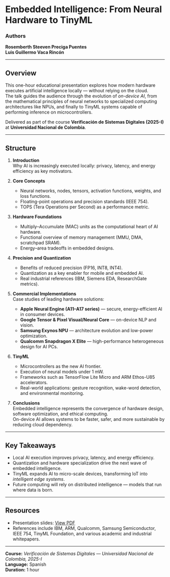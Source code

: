 # Embedded Intelligence: From Neural Hardware to TinyML

### Authors
**Rosemberth Steeven Preciga Puentes**  
**Luis Guillermo Vaca Rincón**

---

## Overview

This one-hour educational presentation explores how modern hardware executes artificial intelligence locally — without relying on the cloud.  
The talk guides the audience through the evolution of *on-device AI*, from the mathematical principles of neural networks to specialized computing architectures like NPUs, and finally to TinyML systems capable of performing inference on microcontrollers.

Delivered as part of the course **Verificación de Sistemas Digitales (2025-I)** at **Universidad Nacional de Colombia**.

---

## Structure

1. **Introduction**  
   Why AI is increasingly executed locally: privacy, latency, and energy efficiency as key motivators.

2. **Core Concepts**  
   - Neural networks, nodes, tensors, activation functions, weights, and loss functions.  
   - Floating-point operations and precision standards (IEEE 754).  
   - TOPS (Tera Operations per Second) as a performance metric.

3. **Hardware Foundations**  
   - Multiply–Accumulate (MAC) units as the computational heart of AI hardware.  
   - Functional overview of memory management (MMU, DMA, scratchpad SRAM).  
   - Energy–area tradeoffs in embedded designs.

4. **Precision and Quantization**  
   - Benefits of reduced precision (FP16, INT8, INT4).  
   - Quantization as a key enabler for mobile and embedded AI.  
   - Real industrial references (IBM, Siemens EDA, ResearchGate metrics).

5. **Commercial Implementations**  
   Case studies of leading hardware solutions:
   - **Apple Neural Engine (A11–A17 series)** — secure, energy-efficient AI in consumer devices.  
   - **Google Tensor & Pixel Visual/Neural Core** — on-device NLP and vision.  
   - **Samsung Exynos NPU** — architecture evolution and low-power optimization.  
   - **Qualcomm Snapdragon X Elite** — high-performance heterogeneous design for AI PCs.

6. **TinyML**  
   - Microcontrollers as the new AI frontier.  
   - Execution of neural models under 1 mW.  
   - Frameworks such as TensorFlow Lite Micro and ARM Ethos-U85 accelerators.  
   - Real-world applications: gesture recognition, wake-word detection, and environmental monitoring.

7. **Conclusions**  
   Embedded intelligence represents the convergence of hardware design, software optimization, and ethical computing.  
   On-device AI allows systems to be faster, safer, and more sustainable by reducing cloud dependency.

---

## Key Takeaways

- Local AI execution improves privacy, latency, and energy efficiency.  
- Quantization and hardware specialization drive the next wave of embedded intelligence.  
- TinyML expands AI to micro-scale devices, transforming IoT into *intelligent edge systems*.  
- Future computing will rely on distributed intelligence — models that run where data is born.

---

## Resources

- Presentation slides: [View PDF](./slides.pdf)  
- References include IBM, ARM, Qualcomm, Samsung Semiconductor, IEEE 754, TinyML Foundation, and various academic and industrial whitepapers.

---

**Course:** *Verificación de Sistemas Digitales — Universidad Nacional de Colombia, 2025-I*  
**Language:** Spanish  
**Duration:** 1 hour
